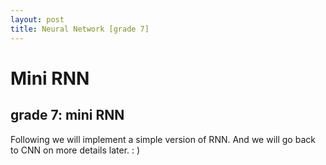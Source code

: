 ```yaml
---
layout: post
title: Neural Network [grade 7]
---
```


# Mini RNN

## grade 7: mini RNN

Following we will implement a simple version of RNN.
And we will go back to CNN on more details later. : )
